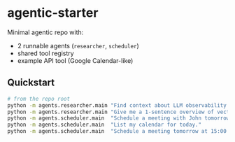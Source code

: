 # agentic-starter

Minimal agentic repo with:
- 2 runnable agents (`researcher`, `scheduler`)
- shared tool registry
- example API tool (Google Calendar-like)

## Quickstart
```bash
# from the repo root
python -m agents.researcher.main "Find context about LLM observability."
python -m agents.researcher.main "Give me a 1-sentence overview of vector databases."
python -m agents.scheduler.main  "Schedule a meeting with John tomorrow at 15:00."
python -m agents.scheduler.main  "List my calendar for today."
python -m agents.scheduler.main  "Schedule a meeting tomorrow at 15:00."
